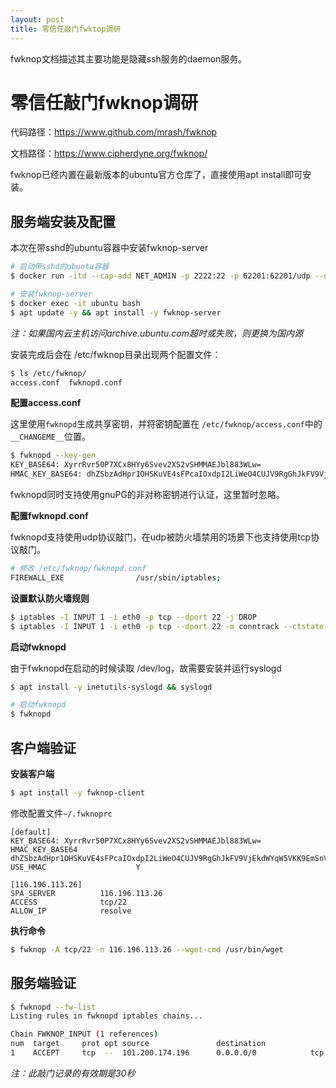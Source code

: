 ```yaml
---
layout: post
title: 零信任敲门fwktop调研
---
```

fwknop文档描述其主要功能是隐藏ssh服务的daemon服务。

<!--more-->

# 零信任敲门fwknop调研

代码路径：https://www.github.com/mrash/fwknop 

文档路径：https://www.cipherdyne.org/fwknop/

fwknop已经内置在最新版本的ubuntu官方仓库了，直接使用apt install即可安装。

## 服务端安装及配置

本次在带sshd的ubuntu容器中安装fwknop-server

```bash
# 启动带sshd的ubuntu容器
$ docker run -itd --cap-add NET_ADMIN -p 2222:22 -p 62201:62201/udp --name ubuntu ir0cn/ubuntu

# 安装fwknop-server
$ docker exec -it ubuntu bash
$ apt update -y && apt install -y fwknop-server
```

*注：如果国内云主机访问archive.ubuntu.com超时或失败，则更换为国内源*

安装完成后会在 /etc/fwknop目录出现两个配置文件：

```bash
$ ls /etc/fwknop/
access.conf  fwknopd.conf
```

**配置access.conf**

这里使用`fwknopd`生成共享密钥，并将密钥配置在 `/etc/fwknop/access.conf`中的`__CHANGEME__`位置。

```bash
$ fwknopd --key-gen
KEY_BASE64: XyrrRvr50P7XCx8HYy6Svev2XS2vSHMMAEJbl883WLw=
HMAC_KEY_BASE64: dhZSbzAdHpr1OHSKuVE4sFPcaIOxdpI2LiWeO4CUJV9RgGhJkFV9VjEkdWYqW5VKK9EmSnV1ekr0uPc8Q4r9/w==

```

fwknopd同时支持使用gnuPG的非对称密钥进行认证，这里暂时忽略。



**配置fwknopd.conf**

fwknopd支持使用udp协议敲门，在udp被防火墙禁用的场景下也支持使用tcp协议敲门。

```bash
# 修改 /etc/fwknop/fwknopd.conf
FIREWALL_EXE                /usr/sbin/iptables;
```



**设置默认防火墙规则**

```bash
$ iptables -I INPUT 1 -i eth0 -p tcp --dport 22 -j DROP
$ iptables -I INPUT 1 -i eth0 -p tcp --dport 22 -m conntrack --ctstate ESTABLISHED,RELATED -j ACCEPT
```



**启动fwknopd**

由于fwknopd在启动的时候读取 /dev/log，故需要安装并运行syslogd

```bash
$ apt install -y inetutils-syslogd && syslogd

# 启动fwknopd
$ fwknopd
```



## 客户端验证

**安装客户端**

```bash
$ apt install -y fwknop-client
```

修改配置文件`~/.fwknoprc`

```
[default]
KEY_BASE64: XyrrRvr50P7XCx8HYy6Svev2XS2vSHMMAEJbl883WLw=
HMAC_KEY_BASE64     dhZSbzAdHpr1OHSKuVE4sFPcaIOxdpI2LiWeO4CUJV9RgGhJkFV9VjEkdWYqW5VKK9EmSnV1ekr0uPc8Q4r9/w==
USE_HMAC                    Y

[116.196.113.26]
SPA_SERVER          116.196.113.26
ACCESS              tcp/22
ALLOW_IP            resolve
```



**执行命令**

```bash
$ fwknop -A tcp/22 -n 116.196.113.26 --wget-cmd /usr/bin/wget
```



## **服务端验证**

```bash
$ fwknopd --fw-list
Listing rules in fwknopd iptables chains...

Chain FWKNOP_INPUT (1 references)
num  target     prot opt source               destination
1    ACCEPT     tcp  --  101.200.174.196      0.0.0.0/0            tcp dpt:22 /* _exp_1644395048 */
```

*注：此敲门记录的有效期是30秒*


